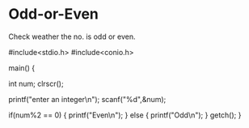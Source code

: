 # Odd-or-Even
Check weather the no. is odd or even. 

#include<stdio.h>
#include<conio.h>

main()
{

int num;
clrscr();

printf("enter an integer\n");
scanf("%d",&num);

if(num%2 == 0)
{
printf("Even\n");
}
else
{
printf("Odd\n");
}
getch();
}
